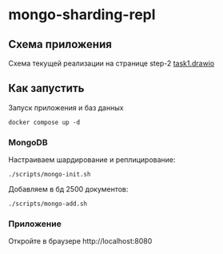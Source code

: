 # mongo-sharding-repl

## Схема приложения
Схема текущей реализации на странице step-2 [task1.drawio](../task1.drawio)

## Как запустить
Запуск приложения и баз данных

```shell
docker compose up -d
```

###  MongoDB
Настраиваем шардирование и реплицирование: 

```shell
./scripts/mongo-init.sh
```

Добавляем в бд 2500 документов: 

```shell
./scripts/mongo-add.sh
```

### Приложение
Откройте в браузере http://localhost:8080
